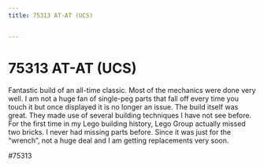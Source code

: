 ```yaml
---
title: 75313 AT-AT (UCS)


---
```


# 75313 AT-AT (UCS)

Fantastic build of an all-time classic. Most of the mechanics were done very well. I am not a huge fan of single-peg parts that fall off every time you touch it but once displayed it is no longer an issue.
The build itself was great. They made use of several building techniques I have not see before.
For the first time in my Lego building history, Lego Group actually missed two bricks. I never had missing parts before. Since it was just for the “wrench”, not a huge deal and I am getting replacements very soon.

#75313 
 
<!-- Begin Gallery -->
<!-- End Gallery -->


 

